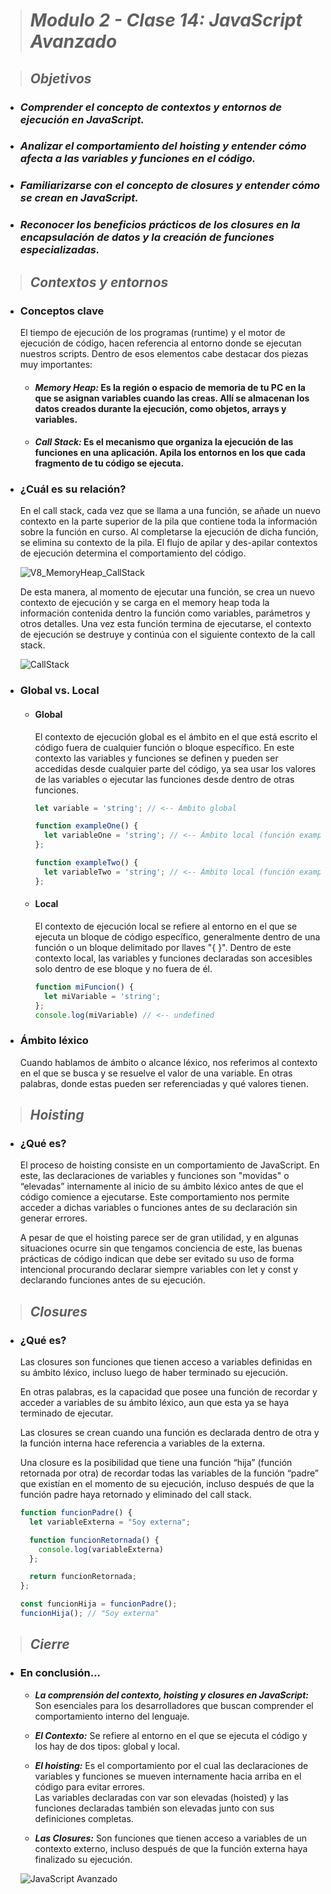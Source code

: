 > # ***Modulo 2 - Clase 14: JavaScript Avanzado***

> ## ***Objetivos***

* ### *Comprender el concepto de contextos y entornos de ejecución en JavaScript.*

* ### *Analizar el comportamiento del hoisting y entender cómo afecta a las variables y funciones en el código.*

* ### *Familiarizarse con el concepto de closures y entender cómo se crean en JavaScript.*

* ### *Reconocer los beneficios prácticos de los closures en la encapsulación de datos y la creación de funciones especializadas.*

> ## ***Contextos y entornos***

* ### **Conceptos clave**

  El tiempo de ejecución de los programas (runtime) y el motor de ejecución de código, hacen referencia al entorno donde se ejecutan nuestros scripts. Dentro de esos elementos cabe destacar dos piezas muy importantes:

  * #### ***Memory Heap:*** Es la región o espacio de memoria de tu PC en la que se asignan variables cuando las creas. Allí se almacenan los datos creados durante la ejecución, como objetos, arrays y variables.
    
  * #### ***Call Stack:*** Es el mecanismo que organiza la ejecución de las funciones en una aplicación. Apila los entornos en los que cada fragmento de tu código se ejecuta.

* ### **¿Cuál es su relación?**

  En el call stack, cada vez que se llama a una función, se añade un nuevo contexto en la parte superior de la pila que contiene toda la información sobre la función en curso. Al completarse la ejecución de dicha función, se elimina su contexto de la pila. El flujo de apilar y des-apilar contextos de ejecución determina el comportamiento del código.

  ![V8_MemoryHeap_CallStack](v8_MemoryHeap_CallStack.png)

  De esta manera, al momento de ejecutar una función, se crea un nuevo contexto de ejecución y se carga en el memory heap toda la información contenida dentro la función como variables, parámetros y otros detalles. Una vez esta función termina de ejecutarse, el contexto de ejecución se destruye y continúa con el siguiente contexto de la call stack.

  ![CallStack](./CallStack.png)

* ### **Global vs. Local**

  * #### **Global**
    
    El contexto de ejecución global es el ámbito en el que está escrito el código fuera de cualquier función o bloque específico. En este contexto las variables y funciones se definen y pueden ser accedidas desde cualquier parte del código, ya sea usar los valores de las variables o ejecutar las funciones desde dentro de otras funciones.

    ```javascript
    let variable = 'string'; // <-- Ámbito global

    function exampleOne() {
      let variableOne = 'string'; // <-- Ámbito local (función exampleOne)
    };

    function exampleTwo() {
      let variableTwo = 'string'; // <-- Ámbito local (función exampleTwo)
    };
    ```
    
  * #### **Local**

    El contexto de ejecución local se refiere al entorno en el que se ejecuta un bloque de código específico, generalmente dentro de una función o un bloque delimitado por llaves "{ }". Dentro de este contexto local, las variables y funciones declaradas son accesibles solo dentro de ese bloque y no fuera de él.

    ```javascript
    function miFuncion() {
      let miVariable = 'string';
    };
    console.log(miVariable) // <-- undefined
    ```

* ### **Ámbito léxico**

  Cuando hablamos de ámbito o alcance léxico, nos referimos al contexto en el que se busca y se resuelve el valor de una variable. En otras palabras, donde estas pueden ser referenciadas y qué valores tienen.

> ## ***Hoisting***

* ### **¿Qué es?**

  El proceso de hoisting consiste en un comportamiento de JavaScript. En este, las declaraciones de variables y funciones son "movidas" o “elevadas” internamente al inicio de su ámbito léxico antes de que el código comience a ejecutarse. Este comportamiento nos permite acceder a dichas variables o funciones antes de su declaración sin generar errores.

  A pesar de que el hoisting parece ser de gran utilidad, y en algunas situaciones ocurre sin que tengamos conciencia de este, las buenas prácticas de código indican que debe ser evitado su uso de forma intencional procurando declarar siempre variables con let y const y declarando funciones antes de su ejecución.

> ## ***Closures***

* ### **¿Qué es?**

  Las closures son funciones que tienen acceso a variables definidas en su ámbito léxico, incluso luego de haber terminado su ejecución.

  En otras palabras, es la capacidad que posee una función de recordar y acceder a variables de su ámbito léxico, aun que esta ya se haya terminado de ejecutar.

  Las closures se crean cuando una función es declarada dentro de otra y la función interna hace referencia a variables de la externa.

  Una closure es la posibilidad que tiene una función “hija” (función retornada por otra) de recordar todas las variables de la función “padre” que existían en el momento de su ejecución, incluso después de que la función padre haya retornado y eliminado del call stack.

  ```javascript
  function funcionPadre() {
    let variableExterna = "Soy externa";

    function funcionRetornada() {
      console.log(variableExterna)
    };

    return funcionRetornada;
  };

  const funcionHija = funcionPadre();
  funcionHija(); // "Soy externa"
  ```

> ## ***Cierre***

* ### **En conclusión...**

  * ***La comprensión del contexto, hoisting y closures en JavaScript:*** Son esenciales para los desarrolladores que buscan comprender el comportamiento interno del lenguaje.

  * ***El Contexto:*** Se refiere al entorno en el que se ejecuta el código y los hay de dos tipos: global y local.

  * ***El hoisting:*** Es el comportamiento por el cual las declaraciones de variables y funciones se mueven internamente hacia arriba en el código para evitar errores.  
    Las variables declaradas con var son elevadas (hoisted) y las funciones declaradas también son elevadas junto con sus definiciones completas.

  * ***Las Closures:*** Son funciones que tienen acceso a variables de un contexto externo, incluso después de que la función externa haya finalizado su ejecución.

  ![JavaScript Avanzado](./cierreJsAvanzado.png)